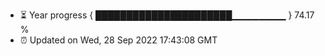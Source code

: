 - ⏳ Year progress { ██████████████████████▁▁▁▁▁▁▁▁ } 74.17 %
- ⏰ Updated on Wed, 28 Sep 2022 17:43:08 GMT

